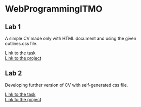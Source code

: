 # WebProgrammingITMO

## Lab 1

A simple CV made only with HTML document and using the given outlines.css file. 

[Link to the task](https://github.com/AnastasiaSperanskaya/WebProgrammingITMO/blob/master/labTasks/Laba_1.pdf) <br />
[Link to the project](https://github.com/AnastasiaSperanskaya/WebProgrammingITMO/tree/master/lab1)

## Lab 2

Developing further version of CV with self-generated css file.

[Link to the task](https://github.com/AnastasiaSperanskaya/WebProgrammingITMO/blob/master/labTasks/Laba_2.pdf) <br />
[Link to the project](https://github.com/AnastasiaSperanskaya/WebProgrammingITMO/tree/master/lab2)
